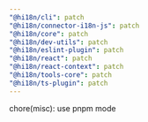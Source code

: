 ```yaml
---
"@hi18n/cli": patch
"@hi18n/connector-i18n-js": patch
"@hi18n/core": patch
"@hi18n/dev-utils": patch
"@hi18n/eslint-plugin": patch
"@hi18n/react": patch
"@hi18n/react-context": patch
"@hi18n/tools-core": patch
"@hi18n/ts-plugin": patch
---
```


chore(misc): use pnpm mode
